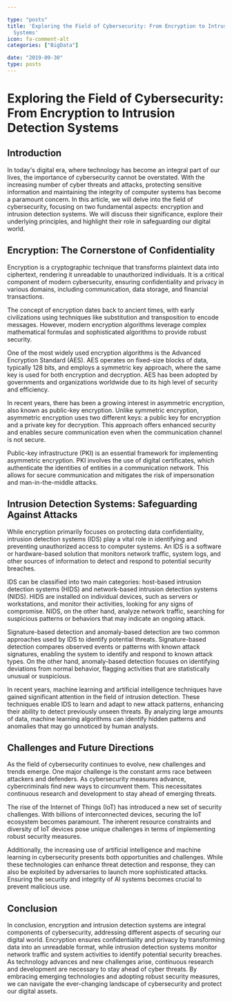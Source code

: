 ```yaml
---

type: "posts"
title: 'Exploring the Field of Cybersecurity: From Encryption to Intrusion Detection
  Systems'
icon: fa-comment-alt
categories: ["BigData"]

date: "2019-09-30"
type: posts
---
```





# Exploring the Field of Cybersecurity: From Encryption to Intrusion Detection Systems

## Introduction

In today's digital era, where technology has become an integral part of our lives, the importance of cybersecurity cannot be overstated. With the increasing number of cyber threats and attacks, protecting sensitive information and maintaining the integrity of computer systems has become a paramount concern. In this article, we will delve into the field of cybersecurity, focusing on two fundamental aspects: encryption and intrusion detection systems. We will discuss their significance, explore their underlying principles, and highlight their role in safeguarding our digital world.

## Encryption: The Cornerstone of Confidentiality

Encryption is a cryptographic technique that transforms plaintext data into ciphertext, rendering it unreadable to unauthorized individuals. It is a critical component of modern cybersecurity, ensuring confidentiality and privacy in various domains, including communication, data storage, and financial transactions.

The concept of encryption dates back to ancient times, with early civilizations using techniques like substitution and transposition to encode messages. However, modern encryption algorithms leverage complex mathematical formulas and sophisticated algorithms to provide robust security.

One of the most widely used encryption algorithms is the Advanced Encryption Standard (AES). AES operates on fixed-size blocks of data, typically 128 bits, and employs a symmetric key approach, where the same key is used for both encryption and decryption. AES has been adopted by governments and organizations worldwide due to its high level of security and efficiency.

In recent years, there has been a growing interest in asymmetric encryption, also known as public-key encryption. Unlike symmetric encryption, asymmetric encryption uses two different keys: a public key for encryption and a private key for decryption. This approach offers enhanced security and enables secure communication even when the communication channel is not secure.

Public-key infrastructure (PKI) is an essential framework for implementing asymmetric encryption. PKI involves the use of digital certificates, which authenticate the identities of entities in a communication network. This allows for secure communication and mitigates the risk of impersonation and man-in-the-middle attacks.

## Intrusion Detection Systems: Safeguarding Against Attacks

While encryption primarily focuses on protecting data confidentiality, intrusion detection systems (IDS) play a vital role in identifying and preventing unauthorized access to computer systems. An IDS is a software or hardware-based solution that monitors network traffic, system logs, and other sources of information to detect and respond to potential security breaches.

IDS can be classified into two main categories: host-based intrusion detection systems (HIDS) and network-based intrusion detection systems (NIDS). HIDS are installed on individual devices, such as servers or workstations, and monitor their activities, looking for any signs of compromise. NIDS, on the other hand, analyze network traffic, searching for suspicious patterns or behaviors that may indicate an ongoing attack.

Signature-based detection and anomaly-based detection are two common approaches used by IDS to identify potential threats. Signature-based detection compares observed events or patterns with known attack signatures, enabling the system to identify and respond to known attack types. On the other hand, anomaly-based detection focuses on identifying deviations from normal behavior, flagging activities that are statistically unusual or suspicious.

In recent years, machine learning and artificial intelligence techniques have gained significant attention in the field of intrusion detection. These techniques enable IDS to learn and adapt to new attack patterns, enhancing their ability to detect previously unseen threats. By analyzing large amounts of data, machine learning algorithms can identify hidden patterns and anomalies that may go unnoticed by human analysts.

## Challenges and Future Directions

As the field of cybersecurity continues to evolve, new challenges and trends emerge. One major challenge is the constant arms race between attackers and defenders. As cybersecurity measures advance, cybercriminals find new ways to circumvent them. This necessitates continuous research and development to stay ahead of emerging threats.

The rise of the Internet of Things (IoT) has introduced a new set of security challenges. With billions of interconnected devices, securing the IoT ecosystem becomes paramount. The inherent resource constraints and diversity of IoT devices pose unique challenges in terms of implementing robust security measures.

Additionally, the increasing use of artificial intelligence and machine learning in cybersecurity presents both opportunities and challenges. While these technologies can enhance threat detection and response, they can also be exploited by adversaries to launch more sophisticated attacks. Ensuring the security and integrity of AI systems becomes crucial to prevent malicious use.

## Conclusion

In conclusion, encryption and intrusion detection systems are integral components of cybersecurity, addressing different aspects of securing our digital world. Encryption ensures confidentiality and privacy by transforming data into an unreadable format, while intrusion detection systems monitor network traffic and system activities to identify potential security breaches. As technology advances and new challenges arise, continuous research and development are necessary to stay ahead of cyber threats. By embracing emerging technologies and adopting robust security measures, we can navigate the ever-changing landscape of cybersecurity and protect our digital assets.